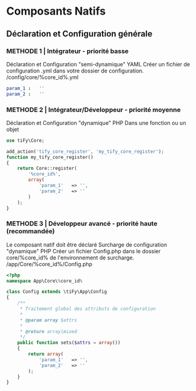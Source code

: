 # Composants Natifs

## Déclaration et Configuration générale

### METHODE 1 | Intégrateur - priorité basse

Déclaration et Configuration "semi-dynamique" YAML 
Créer un fichier de configuration .yml dans votre dossier de configuration.
/config/core/%core_id%.yml

```yml
param_1 :   ''
param_2 :   ''
```

### METHODE 2 | Intégrateur/Développeur - priorité moyenne

Déclaration et Configuration "dynamique" PHP 
Dans une fonction ou un objet

```php
use tiFy\Core;

add_action('tify_core_register', 'my_tify_core_register');
function my_tify_core_register()
{
    return Core::register(
        '%core_id%',
        array(
            'param_1'	=> '',
            'param_2'	=> ''
        )
    );
}
```

### METHODE 3 | Développeur avancé - priorité haute (recommandée)

Le composant natif doit être déclaré
Surcharge de configuration "dynamique" PHP
Créer un fichier Config.php dans le dossier core/%core_id% de l'environnement de surcharge.
/app/Core/%core_id%/Config.php

```php
<?php
namespace App\Core\%core_id%

class Config extends \tiFy\App\Config
{
    /**
     * Traitement global des attributs de configuration
     * 
     * @param array $attrs
     * 
     * @return array|mixed
     */
    public function sets($attrs = array())
    {
        return array(
            'param_1'	=> '',
            'param_2'	=> ''
        );
    }
}
```